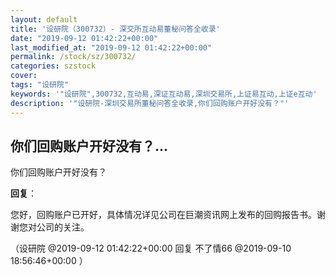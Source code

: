 ```yaml
---
layout: default
title: '设研院（300732）- 深交所互动易董秘问答全收录'
date: "2019-09-12 01:42:22+00:00"
last_modified_at: "2019-09-12 01:42:22+00:00"
permalink: /stock/sz/300732/
categories: szstock
cover: 
tags: "设研院"
keywords: '"设研院",300732,互动易,深证互动易,深圳交易所,上证易互动,上证e互动'
description: '"设研院-深圳交易所董秘问答全收录,你们回购账户开好没有？"'
---
```


## 你们回购账户开好没有？...

你们回购账户开好没有？

**回复**：

您好，回购账户已开好，具体情况详见公司在巨潮资讯网上发布的回购报告书。谢谢您对公司的关注。 

（设研院  @2019-09-12 01:42:22+00:00 回复 不了情66  @2019-09-10 18:56:46+00:00 ）

